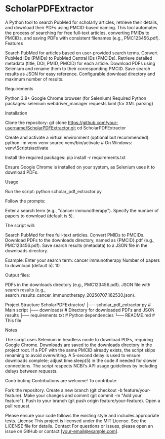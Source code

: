 # ScholarPDFExtractor
A Python tool to search PubMed for scholarly articles, retrieve their details, and download their PDFs using PMCID-based naming. This tool automates the process of searching for free full-text articles, converting PMIDs to PMCIDs, and saving PDFs with consistent filenames (e.g., PMC123456.pdf).
Features

Search PubMed for articles based on user-provided search terms.
Convert PubMed IDs (PMIDs) to PubMed Central IDs (PMCIDs).
Retrieve detailed metadata (title, DOI, PMID, PMCID) for each article.
Download PDFs using Selenium and rename them to their corresponding PMCID.
Save search results as JSON for easy reference.
Configurable download directory and maximum number of results.

Requirements

Python 3.8+
Google Chrome browser (for Selenium)
Required Python packages:
selenium
webdriver_manager
requests
lxml (for XML parsing)



Installation

Clone the repository:
git clone https://github.com/your-username/ScholarPDFExtractor.git
cd ScholarPDFExtractor


Create and activate a virtual environment (optional but recommended):
python -m venv venv
source venv/bin/activate  # On Windows: venv\Scripts\activate


Install the required packages:
pip install -r requirements.txt


Ensure Google Chrome is installed on your system, as Selenium uses it to download PDFs.


Usage

Run the script:
python scholar_pdf_extractor.py


Follow the prompts:

Enter a search term (e.g., "cancer immunotherapy").
Specify the number of papers to download (default is 5).


The script will:

Search PubMed for free full-text articles.
Convert PMIDs to PMCIDs.
Download PDFs to the downloads directory, named as {PMCID}.pdf (e.g., PMC123456.pdf).
Save search results (metadata) to a JSON file in the downloads directory.



Example:
Enter your search term: cancer immunotherapy
Number of papers to download (default 5): 10

Output files:

PDFs in the downloads directory (e.g., PMC123456.pdf).
JSON file with search results (e.g., search_results_cancer_immunotherapy_20250707_162530.json).

Project Structure
ScholarPDFExtractor/
├── scholar_pdf_extractor.py  # Main script
├── downloads/                # Directory for downloaded PDFs and JSON results
├── requirements.txt          # Python dependencies
└── README.md                # This file

Notes

The script uses Selenium in headless mode to download PDFs, requiring Google Chrome.
Downloads are saved to the downloads directory in the project root.
If a PDF with the same PMCID already exists, the script skips renaming to avoid overwriting.
A 5-second delay is used to ensure downloads complete; adjust time.sleep(5) in the code if needed for slower connections.
The script respects NCBI's API usage guidelines by including delays between requests.

Contributing
Contributions are welcome! To contribute:

Fork the repository.
Create a new branch (git checkout -b feature/your-feature).
Make your changes and commit (git commit -m "Add your feature").
Push to your branch (git push origin feature/your-feature).
Open a pull request.

Please ensure your code follows the existing style and includes appropriate tests.
License
This project is licensed under the MIT License. See the LICENSE file for details.
Contact
For questions or issues, please open an issue on GitHub or contact [your-email@example.com].
